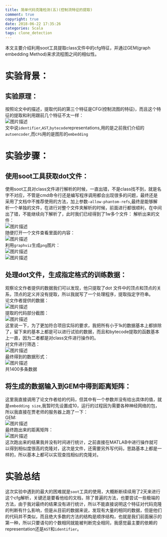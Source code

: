 ```yaml
---
title: 简单代码克隆检测(五)(控制流特征的提取)
comment: true
copyright: true
date: 2018-06-22 17:35:26
categories: Scala
tags: clone_detection
---
```


本文主要介绍利用soot工具提取class文件中的cfg特征，并通过GEM(graph embedding Method)来求流程图之间的相似性。

<!--more-->

# 实验背景：
## 实验原理：
按照论文中的描述，提取代码的第三个特征是CFG(控制流图的特征)，而且这个特征的提取和利用跟前几个特征不太一样：  
![图片描述](/images/45.png)  
文中说`identifier`,`AST`,`bytecode`representations,用的是之前我们介绍的`autoencoder`,而`CFG`用的是图形的`embedding`

# 实验步骤： 

## 使用soot工具获取dot文件：
使用soot工具对class文件进行解析的时候，一直出错，不是class找不到，就是名字不对应，不管是cmd命令行还是编写程序调用都会出现很多的问题，最终还是采用了文档中不推荐使用的方法，加上参数`–allow-phantom-refs`,最终是能够解析一个单独的文件，在进行对整个文件夹解析的时候，前面进行都很顺利，在中间出了错，不能继续向下解析了，此时我们已经得到了1w多个文件： 
解析出来的文件：  
![图片描述](/images/46.png)  
随便打开一个文件查看里面的内容：  
![图片描述](/images/47.png)  
利用`graphviz`生成`png`图片：  
![图片描述](/images/48a.png)  
![图片描述](/images/48b.png)    
## 处理dot文件，生成指定格式的训练数据：  
观察论文作者提供的数据我们可以发现，他只提取了dot 文件中的顶点和顶点的关系，顶点的定义并没有提取，所以我就写了一个处理程序，提取指定字符串。  
论文作者提供的数据：  
![图片描述](/images/49.png)  
提取的代码部分截图：  
![图片描述](/images/50.png)  
这里说一下，为了更加符合项目实际的要求，我把所有小于1k的数据基本上都排除了，留下来的基本上都是可以进行试验的数据，而且和bytecode提取的函数基本上一直，因为二者都是对class文件进行操作的。   
对文件进行筛选：  
![图片描述](/images/51.png)  
最终得到的数据形式：  
![图片描述](/images/52.png)  
共1400多条数据  
## 将生成的数据输入到GEM中得到距离矩阵：  
这里我直接调用了论文作者给的代码，但其中有一个参数并没有给出具体的值，就是`embedding size`,我暂时先设置成10，运行的过程因为需要各种神经网络的包，所以我直接在贾老师的服务器上跑了一下：   
GEM:  
![图片描述](/images/53.png)  
最终跑出来的距离矩阵：  
![图片描述](/images/54.png)  
这次跑出来的结果我并没有时间进行统计，之前直接在MATLAB中进行操作就可以得到相似度很高的克隆对，这次是文件，还需要另外写代码，思路基本上都是一样的，所以基本上都可以实现查找相似的克隆对。

# 实验总结
这次实验中遇到的最大的困难就是`soot`工具的使用，大概断断续续用了2天来进行这个cfg解析，关键还是要看他给的文档，除了普遍的方法，也要尝试一些极端的方法，由于我对最终的结果没有进行统计，所以不能直接说明这个特征对代码克隆的判断有什么影响，但是从目前的数据来说，发现有大量的相同的数据，但是他们的代码并不类似，而且绝大多数的方法的结构是顺序结构，也就是我们前面展示的第一种，所以只要语句的个数相同就能被判断完全相同，我感觉最主要的依赖的representation还是`AST`和`identifier`。